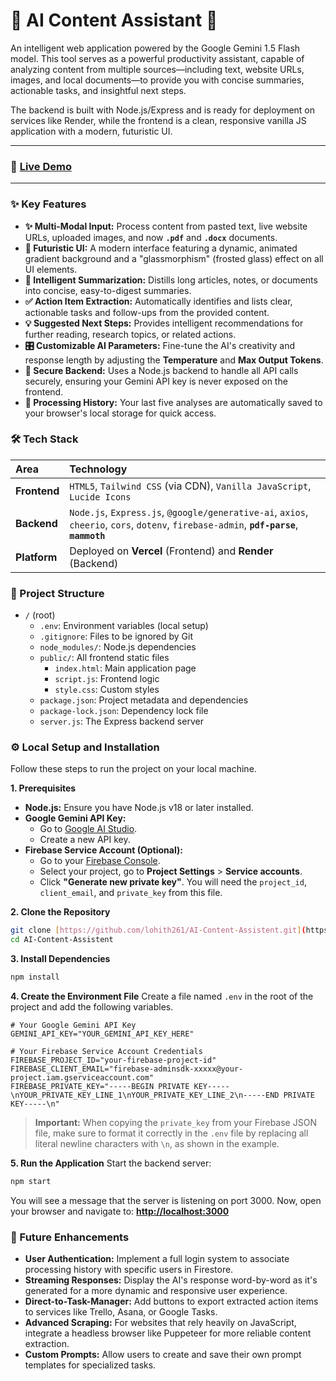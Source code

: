 


# 🚀 AI Content Assistant 🚀

An intelligent web application powered by the Google Gemini 1.5 Flash model. This tool serves as a powerful productivity assistant, capable of analyzing content from multiple sources—including text, website URLs, images, and local documents—to provide you with concise summaries, actionable tasks, and insightful next steps.

The backend is built with Node.js/Express and is ready for deployment on services like Render, while the frontend is a clean, responsive vanilla JS application with a modern, futuristic UI.

---

### 🔗 [**Live Demo**](https://ai-content-assistent.vercel.app/)

---

### ✨ Key Features

* **✨ Multi-Modal Input:** Process content from pasted text, live website URLs, uploaded images, and now **`.pdf`** and **`.docx`** documents.
* **🎨 Futuristic UI:** A modern interface featuring a dynamic, animated gradient background and a "glassmorphism" (frosted glass) effect on all UI elements.
* **📝 Intelligent Summarization:** Distills long articles, notes, or documents into concise, easy-to-digest summaries.
* **✅ Action Item Extraction:** Automatically identifies and lists clear, actionable tasks and follow-ups from the provided content.
* **💡 Suggested Next Steps:** Provides intelligent recommendations for further reading, research topics, or related actions.
* **🎛️ Customizable AI Parameters:** Fine-tune the AI's creativity and response length by adjusting the **Temperature** and **Max Output Tokens**.
* **🔐 Secure Backend:** Uses a Node.js backend to handle all API calls securely, ensuring your Gemini API key is never exposed on the frontend.
* **📜 Processing History:** Your last five analyses are automatically saved to your browser's local storage for quick access.

### 🛠️ Tech Stack

| Area       | Technology                                                                                                                              |
| :--------- | :-------------------------------------------------------------------------------------------------------------------------------------- |
| **Frontend** | `HTML5`, `Tailwind CSS` (via CDN), `Vanilla JavaScript`, `Lucide Icons`                                                                   |
| **Backend** | `Node.js`, `Express.js`, `@google/generative-ai`, `axios`, `cheerio`, `cors`, `dotenv`, `firebase-admin`, **`pdf-parse`**, **`mammoth`** |
| **Platform** | Deployed on **Vercel** (Frontend) and **Render** (Backend)                                                                              |

### 📂 Project Structure

* `/` (root)
    * `.env`: Environment variables (local setup)
    * `.gitignore`: Files to be ignored by Git
    * `node_modules/`: Node.js dependencies
    * `public/`: All frontend static files
        * `index.html`: Main application page
        * `script.js`: Frontend logic
        * `style.css`: Custom styles
    * `package.json`: Project metadata and dependencies
    * `package-lock.json`: Dependency lock file
    * `server.js`: The Express backend server

### ⚙️ Local Setup and Installation

Follow these steps to run the project on your local machine.

**1. Prerequisites**

* **Node.js:** Ensure you have Node.js v18 or later installed.
* **Google Gemini API Key:**
    * Go to [Google AI Studio](https://aistudio.google.com/app/apikey).
    * Create a new API key.
* **Firebase Service Account (Optional):**
    * Go to your [Firebase Console](https://console.firebase.google.com/).
    * Select your project, go to **Project Settings** > **Service accounts**.
    * Click **"Generate new private key"**. You will need the `project_id`, `client_email`, and `private_key` from this file.

**2. Clone the Repository**

```bash
git clone [https://github.com/lohith261/AI-Content-Assistent.git](https://github.com/lohith261/AI-Content-Assistent.git)
cd AI-Content-Assistent
```

**3. Install Dependencies**

```bash
npm install
```

**4. Create the Environment File**
Create a file named `.env` in the root of the project and add the following variables.

```env
# Your Google Gemini API Key
GEMINI_API_KEY="YOUR_GEMINI_API_KEY_HERE"

# Your Firebase Service Account Credentials
FIREBASE_PROJECT_ID="your-firebase-project-id"
FIREBASE_CLIENT_EMAIL="firebase-adminsdk-xxxxx@your-project.iam.gserviceaccount.com"
FIREBASE_PRIVATE_KEY="-----BEGIN PRIVATE KEY-----\nYOUR_PRIVATE_KEY_LINE_1\nYOUR_PRIVATE_KEY_LINE_2\n-----END PRIVATE KEY-----\n"
```

> **Important:** When copying the `private_key` from your Firebase JSON file, make sure to format it correctly in the `.env` file by replacing all literal newline characters with `\n`, as shown in the example.

**5. Run the Application**
Start the backend server:

```bash
npm start
```

You will see a message that the server is listening on port 3000. Now, open your browser and navigate to:
**[http://localhost:3000](https://www.google.com/search?q=http://localhost:3000)**

### 🚀 Future Enhancements

  * **User Authentication:** Implement a full login system to associate processing history with specific users in Firestore.
  * **Streaming Responses:** Display the AI's response word-by-word as it's generated for a more dynamic and responsive user experience.
  * **Direct-to-Task-Manager:** Add buttons to export extracted action items to services like Trello, Asana, or Google Tasks.
  * **Advanced Scraping:** For websites that rely heavily on JavaScript, integrate a headless browser like Puppeteer for more reliable content extraction.
  * **Custom Prompts:** Allow users to create and save their own prompt templates for specialized tasks.

